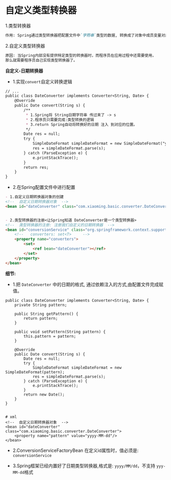 # 自定义类型转换器
1.类型转换器
```markdown
作用: Spring通过类型转换器把配置文件中`字符串`类型的数据, 转换成了对象中成员变量对应类型的数据，进而完成了 `注入`.
```

2.自定义类型转换器
```markdown
原因: 当Spring内部没有提供特定类型的转换器时，而程序员在应用过程中还需要使用，
那么就需要程序员自己实现类型转换器了。
```


**自定义-日期转换器**
- 1.实现`convert`自定义转换逻辑
```markdown
// ...
public class DateConverter implements Converter<String, Date> {
    @Override
    public Date convert(String s) {
    	/**
    	 * 1.Spring将 String日期字符串 传过来了 -> s
    	 * 2.程序员只需要完成:类型转换的逻辑
    	 * 3.return Spring自动将转换好的日期 注入 到对应的位置。
    	 */
        Date res = null;
        try {
        	SimpleDateFormat simpleDateFormat = new SimpleDateFormat("yyyy-MM-dd");
            res = simpleDateFormat.parse(s);
        } catch (ParseException e) {
            e.printStackTrace();
        }
        return res;
    }
}
```

- 2.在Spring配置文件中进行配置
```markdown
- 1.自定义日期转换器对象的创建
<!--  自定义日期转换器对象  -->
<bean id="dateConverter" class="com.xiaoming.basic.converter.DateConverter" />


- 2.类型转换器的注册<让Spring知道 DateConverter是一个类型转换器>
<!--  类型转换器的注册: 注册我们自定义的日期转换器  -->
<bean id="conversionService" class="org.springframework.context.support.ConversionServiceFactoryBean">
	<!--   converters: set<T>     -->
    <property name="converters">
        <set>
            <ref bean="dateConverter"></ref>
        </set>
    </property>
</bean>
```



**细节:**
- 1.把 `DateConverter` 中的日期的格式, 通过依赖注入的方式,由配置文件完成赋值。
```
public class DateConverter implements Converter<String, Date> {
    private String pattern;

    public String getPattern() {
        return pattern;
    }

    public void setPattern(String pattern) {
        this.pattern = pattern;
    }

    @Override
    public Date convert(String s) {
        Date res = null;
        try {
            SimpleDateFormat simpleDateFormat = new SimpleDateFormat(pattern);
            res = simpleDateFormat.parse(s);
        } catch (ParseException e) {
            e.printStackTrace();
        }
        return new Date();
    }
}


# xml
<!--  自定义日期转换器对象  -->
<bean id="dateConverter" class="com.xiaoming.basic.converter.DateConverter">
    <property name="pattern" value="yyyy-MM-dd"/>
</bean>
```

- 2.ConversionServiceFactoryBean 在定义id属性时，值必须是: `conversionService`

- 3.Spring框架已经内置好了日期类型转换器,格式是: `yyyy/MM/dd`，不支持 `yyy-MM-dd`格式

